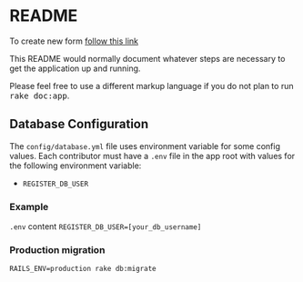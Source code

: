 # README

To create new form [follow this link](new_form_process.md)

This README would normally document whatever steps are necessary to get the
application up and running.

Please feel free to use a different markup language if you do not plan to run
<tt>rake doc:app</tt>.

## Database Configuration

The `config/database.yml` file uses environment variable for some config values. Each contributor must have a `.env` file in the app root with values for the following environment variable:

* `REGISTER_DB_USER`

### Example
    
`.env` content
`REGISTER_DB_USER=[your_db_username]`

### Production migration
`RAILS_ENV=production rake db:migrate`